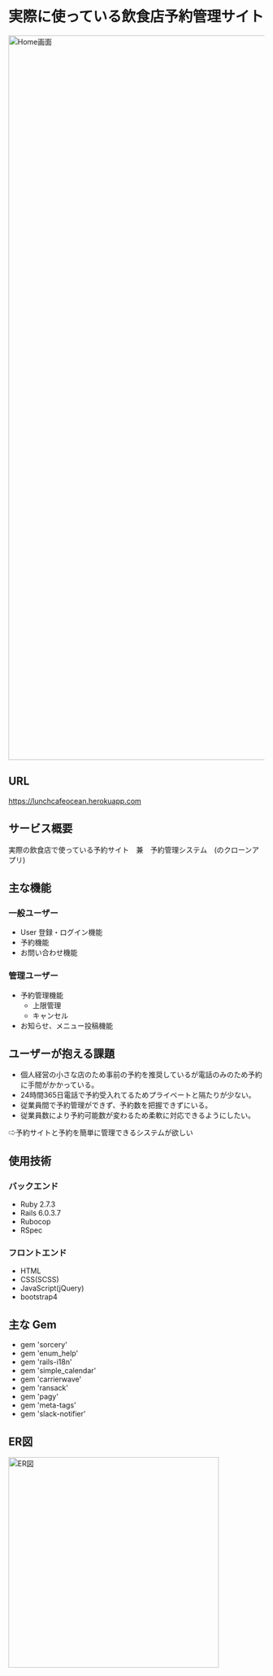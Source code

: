 # 実際に使っている飲食店予約管理サイト
<img width="1425" alt="Home画面" src="https://user-images.githubusercontent.com/80527303/152959878-d231594a-7a3f-412c-9ec4-af6f2f0f6821.png">

## URL
https://lunchcafeocean.herokuapp.com

## サービス概要
実際の飲食店で使っている予約サイト　兼　予約管理システム　(のクローンアプリ)

## 主な機能

### 一般ユーザー
- User 登録・ログイン機能
- 予約機能
- お問い合わせ機能

### 管理ユーザー
- 予約管理機能
  - 上限管理
  - キャンセル 
- お知らせ、メニュー投稿機能

## ユーザーが抱える課題
- 個人経営の小さな店のため事前の予約を推奨しているが電話のみのため予約に手間がかかっている。
- 24時間365日電話で予約受入れてるためプライベートと隔たりが少ない。
- 従業員間で予約管理ができず、予約数を把握できずにいる。
- 従業員数により予約可能数が変わるため柔軟に対応できるようにしたい。

⇨予約サイトと予約を簡単に管理できるシステムが欲しい

## 使用技術
### バックエンド
- Ruby 2.7.3
- Rails 6.0.3.7
- Rubocop
- RSpec

### フロントエンド
- HTML
- CSS(SCSS)
- JavaScript(jQuery)
- bootstrap4

## 主な Gem

- gem 'sorcery'
- gem 'enum_help'
- gem 'rails-i18n'
- gem 'simple_calendar'
- gem 'carrierwave'
- gem 'ransack'
- gem 'pagy'
- gem 'meta-tags'
- gem 'slack-notifier'

## ER図
<img width="414" alt="ER図" src="https://user-images.githubusercontent.com/80527303/152961835-27f56788-1886-48d6-a1ad-ba44cdd58ce0.png">


